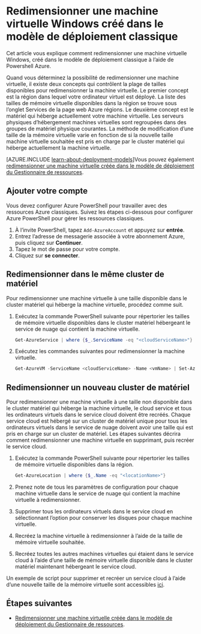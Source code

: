 <properties
    pageTitle="Redimensionner une machine virtuelle Windows classique | Microsoft Azure"
    description="Redimensionner une machine virtuelle Windows créée dans le modèle de déploiement classique, à l’aide de Powershell Azure."
    services="virtual-machines-windows"
    documentationCenter=""
    authors="Drewm3"
    manager="timlt"
    editor=""
    tags="azure-service-management"/>

<tags
    ms.service="virtual-machines-windows"
    ms.workload="na"
    ms.tgt_pltfrm="vm-windows"
    ms.devlang="na"
    ms.topic="article"
    ms.date="10/19/2016"
    ms.author="drewm"/>


# <a name="resize-a-windows-vm-created-in-the-classic-deployment-model"></a>Redimensionner une machine virtuelle Windows créé dans le modèle de déploiement classique

Cet article vous explique comment redimensionner une machine virtuelle Windows, créé dans le modèle de déploiement classique à l’aide de Powershell Azure.

Quand vous déterminez la possibilité de redimensionner une machine virtuelle, il existe deux concepts qui contrôlent la plage de tailles disponibles pour redimensionner la machine virtuelle. Le premier concept est la région dans lequel votre ordinateur virtuel est déployé. La liste des tailles de mémoire virtuelle disponibles dans la région se trouve sous l’onglet Services de la page web Azure régions. Le deuxième concept est le matériel qui héberge actuellement votre machine virtuelle. Les serveurs physiques d’hébergement machines virtuelles sont regroupées dans des groupes de matériel physique courantes. La méthode de modification d’une taille de la mémoire virtuelle varie en fonction de si la nouvelle taille machine virtuelle souhaitée est pris en charge par le cluster matériel qui héberge actuellement la machine virtuelle.

[AZURE.INCLUDE [learn-about-deployment-models](../../includes/learn-about-deployment-models-classic-include.md)]Vous pouvez également [redimensionner une machine virtuelle créée dans le modèle de déploiement du Gestionnaire de ressources](virtual-machines-windows-resize-vm.md).


## <a name="add-your-account"></a>Ajouter votre compte

Vous devez configurer Azure PowerShell pour travailler avec des ressources Azure classiques. Suivez les étapes ci-dessous pour configurer Azure PowerShell pour gérer les ressources classiques.

1. À l’invite PowerShell, tapez `Add-AzureAccount` et appuyez sur **entrée**. 
2. Entrez l’adresse de messagerie associée à votre abonnement Azure, puis cliquez sur **Continuer**. 
3. Tapez le mot de passe pour votre compte. 
4. Cliquez sur **se connecter**. 


## <a name="resize-in-the-same-hardware-cluster"></a>Redimensionner dans le même cluster de matériel

Pour redimensionner une machine virtuelle à une taille disponible dans le cluster matériel qui héberge la machine virtuelle, procédez comme suit.

1. Exécutez la commande PowerShell suivante pour répertorier les tailles de mémoire virtuelle disponibles dans le cluster matériel hébergeant le service de nuage qui contient la machine virtuelle.

    ```powershell
    Get-AzureService | where {$_.ServiceName -eq "<cloudServiceName>"}
    ```

2. Exécutez les commandes suivantes pour redimensionner la machine virtuelle.

    ```powershell
    Get-AzureVM -ServiceName <cloudServiceName> -Name <vmName> | Set-AzureVMSize -InstanceSize <newVMSize> | Update-AzureVM
    ```

## <a name="resize-on-a-new-hardware-cluster"></a>Redimensionner un nouveau cluster de matériel

Pour redimensionner une machine virtuelle à une taille non disponible dans le cluster matériel qui héberge la machine virtuelle, le cloud service et tous les ordinateurs virtuels dans le service cloud doivent être recréés. Chaque service cloud est hébergé sur un cluster de matériel unique pour tous les ordinateurs virtuels dans le service de nuage doivent avoir une taille qui est pris en charge sur un cluster de matériel. Les étapes suivantes décrira comment redimensionner une machine virtuelle en supprimant, puis recréer le service cloud.

1. Exécutez la commande PowerShell suivante pour répertorier les tailles de mémoire virtuelle disponibles dans la région. 

    ```powershell
    Get-AzureLocation | where {$_.Name -eq "<locationName>"}
    ```

2. Prenez note de tous les paramètres de configuration pour chaque machine virtuelle dans le service de nuage qui contient la machine virtuelle à redimensionner. 
3. Supprimer tous les ordinateurs virtuels dans le service cloud en sélectionnant l’option pour conserver les disques pour chaque machine virtuelle.
4. Recréez la machine virtuelle à redimensionner à l’aide de la taille de mémoire virtuelle souhaitée.
5. Recréez toutes les autres machines virtuelles qui étaient dans le service cloud à l’aide d’une taille de mémoire virtuelle disponible dans le cluster matériel maintenant hébergeant le service cloud.

Un exemple de script pour supprimer et recréer un service cloud à l’aide d’une nouvelle taille de la mémoire virtuelle sont accessibles [ici](https://github.com/Azure/azure-vm-scripts). 


## <a name="next-steps"></a>Étapes suivantes

- [Redimensionner une machine virtuelle créée dans le modèle de déploiement du Gestionnaire de ressources](virtual-machines-windows-resize-vm.md).
